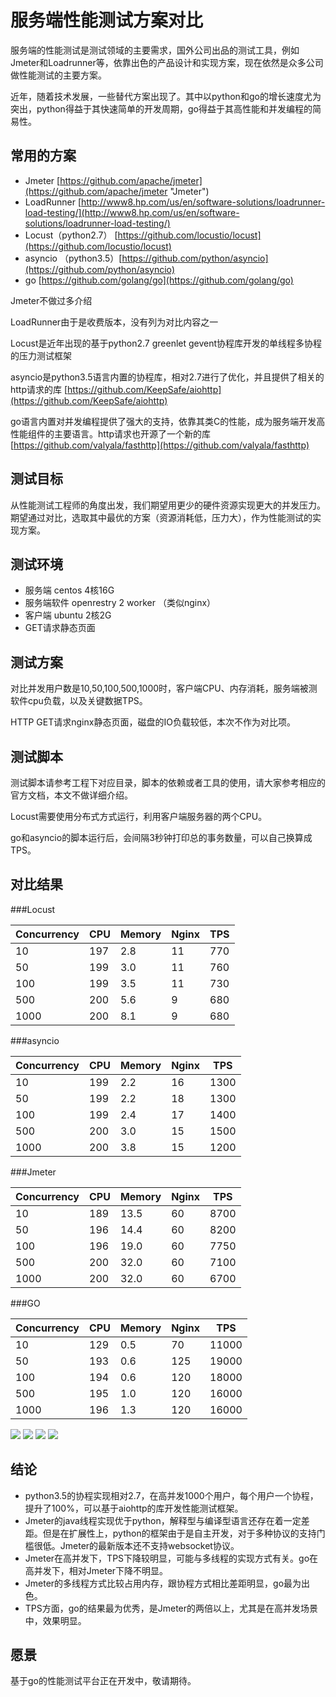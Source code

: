 # 服务端性能测试方案对比

服务端的性能测试是测试领域的主要需求，国外公司出品的测试工具，例如Jmeter和Loadrunner等，依靠出色的产品设计和实现方案，现在依然是众多公司做性能测试的主要方案。

近年，随着技术发展，一些替代方案出现了。其中以python和go的增长速度尤为突出，python得益于其快速简单的开发周期，go得益于其高性能和并发编程的简易性。

## 常用的方案

- Jmeter [https://github.com/apache/jmeter](https://github.com/apache/jmeter "Jmeter")
- LoadRunner [http://www8.hp.com/us/en/software-solutions/loadrunner-load-testing/](http://www8.hp.com/us/en/software-solutions/loadrunner-load-testing/)
- Locust（python2.7） [https://github.com/locustio/locust](https://github.com/locustio/locust)
- asyncio （python3.5）[https://github.com/python/asyncio](https://github.com/python/asyncio)
- go [https://github.com/golang/go](https://github.com/golang/go)
 
Jmeter不做过多介绍

LoadRunner由于是收费版本，没有列为对比内容之一

Locust是近年出现的基于python2.7 greenlet gevent协程库开发的单线程多协程的压力测试框架

asyncio是python3.5语言内置的协程库，相对2.7进行了优化，并且提供了相关的http请求的库 [https://github.com/KeepSafe/aiohttp](https://github.com/KeepSafe/aiohttp)

go语言内置对并发编程提供了强大的支持，依靠其类C的性能，成为服务端开发高性能组件的主要语言。http请求也开源了一个新的库[https://github.com/valyala/fasthttp](https://github.com/valyala/fasthttp)

## 测试目标
从性能测试工程师的角度出发，我们期望用更少的硬件资源实现更大的并发压力。期望通过对比，选取其中最优的方案（资源消耗低，压力大），作为性能测试的实现方案。

## 测试环境

- 服务端 centos 4核16G
- 服务端软件 openrestry 2 worker （类似nginx） 
- 客户端 ubuntu 2核2G
- GET请求静态页面

## 测试方案
对比并发用户数是10,50,100,500,1000时，客户端CPU、内存消耗，服务端被测软件cpu负载，以及关键数据TPS。

HTTP GET请求nginx静态页面，磁盘的IO负载较低，本次不作为对比项。

## 测试脚本
测试脚本请参考工程下对应目录，脚本的依赖或者工具的使用，请大家参考相应的官方文档，本文不做详细介绍。

Locust需要使用分布式方式运行，利用客户端服务器的两个CPU。

go和asyncio的脚本运行后，会间隔3秒钟打印总的事务数量，可以自己换算成TPS。

## 对比结果

###Locust

Concurrency        | CPU            | Memory        | Nginx         | TPS            
-------------------|----------------|---------------|---------------|--------------- 
10                 | 197            | 2.8           | 11            | 770
50                 | 199            | 3.0           | 11            | 760           
100                | 199            | 3.5           | 11            | 730           
500                | 200            | 5.6           | 9             | 680           
1000               | 200            | 8.1           | 9             | 680 

###asyncio

Concurrency        | CPU            | Memory        | Nginx         | TPS            
-------------------|----------------|---------------|---------------|--------------- 
10                 | 199            | 2.2           | 16            | 1300
50                 | 199            | 2.2           | 18            | 1300           
100                | 199            | 2.4           | 17            | 1400          
500                | 200            | 3.0           | 15            | 1500          
1000               | 200            | 3.8           | 15            | 1200

###Jmeter

Concurrency        | CPU            | Memory        | Nginx         | TPS            
-------------------|----------------|---------------|---------------|--------------- 
10                 | 189            | 13.5          | 60            | 8700
50                 | 196            | 14.4          | 60            | 8200           
100                | 196            | 19.0          | 60            | 7750           
500                | 200            | 32.0          | 60            | 7100           
1000               | 200            | 32.0          | 60            | 6700   

###GO

Concurrency        | CPU            | Memory        | Nginx         | TPS            
-------------------|----------------|---------------|---------------|--------------- 
10                 | 129            | 0.5           | 70            | 11000
50                 | 193            | 0.6           | 125           | 19000           
100                | 194            | 0.6           | 120           | 18000           
500                | 195            | 1.0           | 120           | 16000           
1000               | 196            | 1.3           | 120           | 16000                  

![](http://i.imgur.com/i2nd9G8.png)
![](http://i.imgur.com/kgN2SRy.png)
![](http://i.imgur.com/CjvZ2eq.png)
![](http://i.imgur.com/rG77Qo1.png)

## 结论
- python3.5的协程实现相对2.7，在高并发1000个用户，每个用户一个协程，提升了100%，可以基于aiohttp的库开发性能测试框架。
- Jmeter的java线程实现优于python，解释型与编译型语言还存在着一定差距。但是在扩展性上，python的框架由于是自主开发，对于多种协议的支持门槛很低。Jmeter的最新版本还不支持websocket协议。
- Jmeter在高并发下，TPS下降较明显，可能与多线程的实现方式有关。go在高并发下，相对Jmeter下降不明显。
- Jmeter的多线程方式比较占用内存，跟协程方式相比差距明显，go最为出色。
- TPS方面，go的结果最为优秀，是Jmeter的两倍以上，尤其是在高并发场景中，效果明显。

## 愿景
基于go的性能测试平台正在开发中，敬请期待。